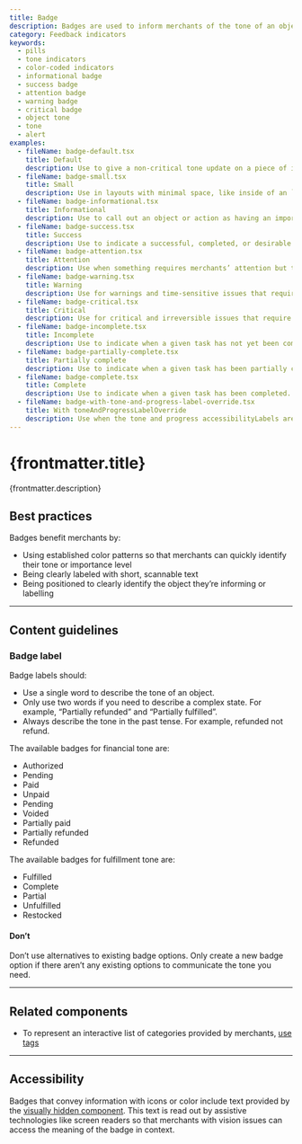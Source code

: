 ```yaml
---
title: Badge
description: Badges are used to inform merchants of the tone of an object or of an action that’s been taken.
category: Feedback indicators
keywords:
  - pills
  - tone indicators
  - color-coded indicators
  - informational badge
  - success badge
  - attention badge
  - warning badge
  - critical badge
  - object tone
  - tone
  - alert
examples:
  - fileName: badge-default.tsx
    title: Default
    description: Use to give a non-critical tone update on a piece of information or action.
  - fileName: badge-small.tsx
    title: Small
    description: Use in layouts with minimal space, like inside of an `IndexTable` cell.
  - fileName: badge-informational.tsx
    title: Informational
    description: Use to call out an object or action as having an important attribute. For example, marking an option as “Recommended” or marking a theme as “Published”.
  - fileName: badge-success.tsx
    title: Success
    description: Use to indicate a successful, completed, or desirable state when it’s important to provide positive reinforcement to merchants. For example, when merchants successfully dispute a chargeback, a success badge shows that says “Funds recovered”.
  - fileName: badge-attention.tsx
    title: Attention
    description: Use when something requires merchants’ attention but the issue isn’t critical. For example, this badge would show next to an order that needs to be reviewed by merchants.
  - fileName: badge-warning.tsx
    title: Warning
    description: Use for warnings and time-sensitive issues that require merchants’ attention and potential action. Warning events are often reversible. Keep in mind that seeing this badge can feel stressful for merchants so it should only be used when absolutely necessary.
  - fileName: badge-critical.tsx
    title: Critical
    description: Use for critical and irreversible issues that require merchants’ attention and potential action. Keep in mind that seeing this badge can feel stressful for merchants so it should only be used when absolutely necessary.
  - fileName: badge-incomplete.tsx
    title: Incomplete
    description: Use to indicate when a given task has not yet been completed. For example, when merchants haven’t fulfilled an order.
  - fileName: badge-partially-complete.tsx
    title: Partially complete
    description: Use to indicate when a given task has been partially completed. For example, when merchants have partially fulfilled an order.
  - fileName: badge-complete.tsx
    title: Complete
    description: Use to indicate when a given task has been completed. For example, when merchants have fulfilled an order.
  - fileName: badge-with-tone-and-progress-label-override.tsx
    title: With toneAndProgressLabelOverride
    description: Use when the tone and progress accessibilityLabels are not appropriate to a given context.
---
```


# {frontmatter.title}

<Lede>{frontmatter.description}</Lede>

<Examples />

<Props componentName={frontmatter.title} />

## Best practices

Badges benefit merchants by:

- Using established color patterns so that merchants can quickly identify their tone or importance level
- Being clearly labeled with short, scannable text
- Being positioned to clearly identify the object they’re informing or labelling

---

## Content guidelines

### Badge label

Badge labels should:

- Use a single word to describe the tone of an object.
- Only use two words if you need to describe a complex state. For example, “Partially refunded” and “Partially fulfilled”.
- Always describe the tone in the past tense. For example, refunded not refund.

The available badges for financial tone are:

- Authorized
- Pending
- Paid
- Unpaid
- Pending
- Voided
- Partially paid
- Partially refunded
- Refunded

The available badges for fulfillment tone are:

- Fulfilled
- Complete
- Partial
- Unfulfilled
- Restocked

<DoDont>

#### Don’t

Don’t use alternatives to existing badge options. Only create a new badge option if there aren’t any existing options to communicate the tone you need.

</DoDont>

---

## Related components

- To represent an interactive list of categories provided by merchants, [use tags](https://polaris.shopify.com/components/tag)

---

## Accessibility

Badges that convey information with icons or color include text provided by the [visually hidden component](https://polaris.shopify.com/components/visually-hidden#navigation). This text is read out by assistive technologies like screen readers so that merchants with vision issues can access the meaning of the badge in context.

